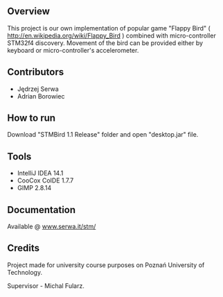 Overview
-----

This project is our own implementation of popular game "Flappy Bird" ( http://en.wikipedia.org/wiki/Flappy_Bird ) combined with micro-controller STM32f4 discovery. Movement of the bird can be provided either by keyboard or micro-controller's accelerometer.

Contributors
-----
- Jędrzej Serwa
- Adrian Borowiec

How to run
-----
Download "STMBird 1.1 Release" folder and open "desktop.jar" file.

Tools
-----
- IntelliJ IDEA 14.1
- CooCox CoIDE 1.7.7
- GIMP 2.8.14

Documentation
-----
Available @ www.serwa.it/stm/

Credits
-----
Project made for university course purposes on Poznań University of Technology.

Supervisor - Michal Fularz.
